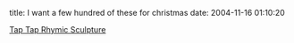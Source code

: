 title: I want a few hundred of these for christmas
date: 2004-11-16 01:10:20

[Tap Tap Rhymic Sculpture][1]

   [1]: http://www.lwk.dk/TAP/TAP_content.html#

